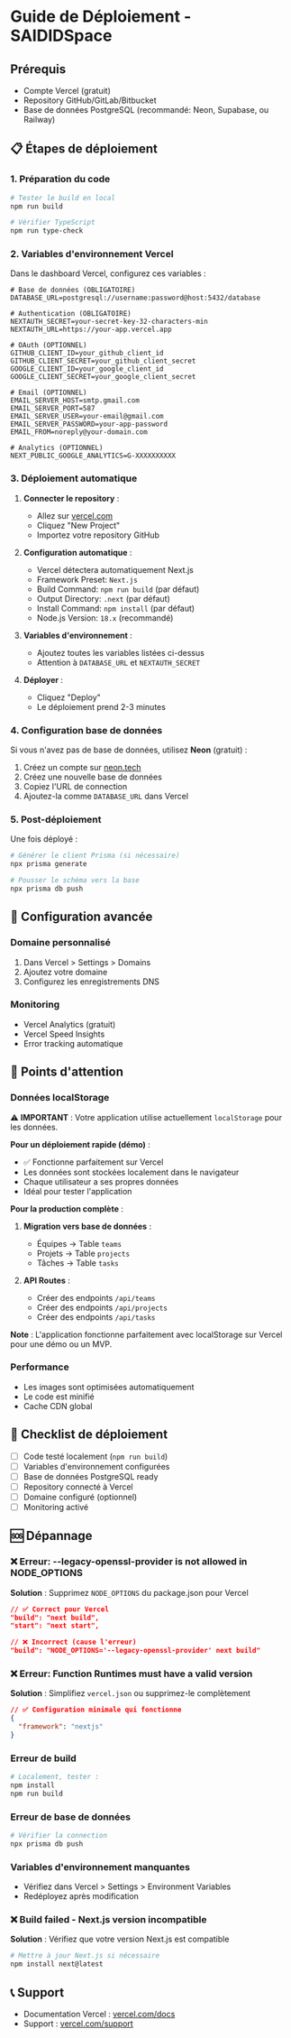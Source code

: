 # Guide de Déploiement - SAIDIDSpace

## Prérequis
- Compte Vercel (gratuit)
- Repository GitHub/GitLab/Bitbucket
- Base de données PostgreSQL (recommandé: Neon, Supabase, ou Railway)

## 📋 Étapes de déploiement

### 1. Préparation du code
```bash
# Tester le build en local
npm run build

# Vérifier TypeScript
npm run type-check
```

### 2. Variables d'environnement Vercel

Dans le dashboard Vercel, configurez ces variables :

```env
# Base de données (OBLIGATOIRE)
DATABASE_URL=postgresql://username:password@host:5432/database

# Authentication (OBLIGATOIRE)
NEXTAUTH_SECRET=your-secret-key-32-characters-min
NEXTAUTH_URL=https://your-app.vercel.app

# OAuth (OPTIONNEL)
GITHUB_CLIENT_ID=your_github_client_id
GITHUB_CLIENT_SECRET=your_github_client_secret
GOOGLE_CLIENT_ID=your_google_client_id
GOOGLE_CLIENT_SECRET=your_google_client_secret

# Email (OPTIONNEL)
EMAIL_SERVER_HOST=smtp.gmail.com
EMAIL_SERVER_PORT=587
EMAIL_SERVER_USER=your-email@gmail.com
EMAIL_SERVER_PASSWORD=your-app-password
EMAIL_FROM=noreply@your-domain.com

# Analytics (OPTIONNEL)
NEXT_PUBLIC_GOOGLE_ANALYTICS=G-XXXXXXXXXX
```

### 3. Déploiement automatique

1. **Connecter le repository** :
   - Allez sur [vercel.com](https://vercel.com)
   - Cliquez "New Project"
   - Importez votre repository GitHub

2. **Configuration automatique** :
   - Vercel détectera automatiquement Next.js
   - Framework Preset: `Next.js`
   - Build Command: `npm run build` (par défaut)
   - Output Directory: `.next` (par défaut)
   - Install Command: `npm install` (par défaut)
   - Node.js Version: `18.x` (recommandé)

3. **Variables d'environnement** :
   - Ajoutez toutes les variables listées ci-dessus
   - Attention à `DATABASE_URL` et `NEXTAUTH_SECRET`

4. **Déployer** :
   - Cliquez "Deploy"
   - Le déploiement prend 2-3 minutes

### 4. Configuration base de données

Si vous n'avez pas de base de données, utilisez **Neon** (gratuit) :

1. Créez un compte sur [neon.tech](https://neon.tech)
2. Créez une nouvelle base de données
3. Copiez l'URL de connection
4. Ajoutez-la comme `DATABASE_URL` dans Vercel

### 5. Post-déploiement

Une fois déployé :
```bash
# Générer le client Prisma (si nécessaire)
npx prisma generate

# Pousser le schéma vers la base
npx prisma db push
```

## 🔧 Configuration avancée

### Domaine personnalisé
1. Dans Vercel > Settings > Domains
2. Ajoutez votre domaine
3. Configurez les enregistrements DNS

### Monitoring
- Vercel Analytics (gratuit)
- Vercel Speed Insights
- Error tracking automatique

## 🚨 Points d'attention

### Données localStorage
⚠️ **IMPORTANT** : Votre application utilise actuellement `localStorage` pour les données.

**Pour un déploiement rapide (démo)** :
- ✅ Fonctionne parfaitement sur Vercel
- Les données sont stockées localement dans le navigateur
- Chaque utilisateur a ses propres données
- Idéal pour tester l'application

**Pour la production complète** :
1. **Migration vers base de données** :
   - Équipes → Table `teams`
   - Projets → Table `projects` 
   - Tâches → Table `tasks`

2. **API Routes** :
   - Créer des endpoints `/api/teams`
   - Créer des endpoints `/api/projects`
   - Créer des endpoints `/api/tasks`

**Note** : L'application fonctionne parfaitement avec localStorage sur Vercel pour une démo ou un MVP.

### Performance
- Les images sont optimisées automatiquement
- Le code est minifié
- Cache CDN global

## 🎯 Checklist de déploiement

- [ ] Code testé localement (`npm run build`)
- [ ] Variables d'environnement configurées
- [ ] Base de données PostgreSQL ready
- [ ] Repository connecté à Vercel
- [ ] Domaine configuré (optionnel)
- [ ] Monitoring activé

## 🆘 Dépannage

### ❌ Erreur: --legacy-openssl-provider is not allowed in NODE_OPTIONS
**Solution** : Supprimez `NODE_OPTIONS` du package.json pour Vercel
```json
// ✅ Correct pour Vercel
"build": "next build",
"start": "next start",

// ❌ Incorrect (cause l'erreur)
"build": "NODE_OPTIONS='--legacy-openssl-provider' next build"
```

### ❌ Erreur: Function Runtimes must have a valid version
**Solution** : Simplifiez `vercel.json` ou supprimez-le complètement
```json
// ✅ Configuration minimale qui fonctionne
{
  "framework": "nextjs"
}
```

### Erreur de build
```bash
# Localement, tester :
npm install
npm run build
```

### Erreur de base de données
```bash
# Vérifier la connection
npx prisma db push
```

### Variables d'environnement manquantes
- Vérifiez dans Vercel > Settings > Environment Variables
- Redéployez après modification

### ❌ Build failed - Next.js version incompatible
**Solution** : Vérifiez que votre version Next.js est compatible
```bash
# Mettre à jour Next.js si nécessaire
npm install next@latest
```

## 📞 Support
- Documentation Vercel : [vercel.com/docs](https://vercel.com/docs)
- Support : [vercel.com/support](https://vercel.com/support)
